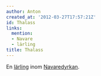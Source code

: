 ```yaml
---
author: Anton
created_at: '2012-03-27T17:57:21Z'
id: Thalass
links:
  mention:
  - Navare
  - lärling
title: Thalass
---
```


En [lärling] inom [Navaredyrkan].

  [lärling]: lärling
  [Navaredyrkan]: Navare
